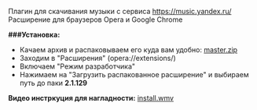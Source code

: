 Плагин для скачивания музыки с сервиса https://music.yandex.ru/
Расширение для браузеров Opera и Google Chrome 


**###Установка:**
* Качаем архив и распаковываем его куда вам удобно: [master.zip](https://github.com/vectorserver/yandex_music_fisher_mod/archive/master.zip)
* Заходим в "Расширения" (opera://extensions/)
* Включаем "Режим разработчика"
* Нажимаем на "Загрузить распакованное расширение" и выбираем путь до паки **2.1.129**
  
**Видео инстркуция для нагладности:** [install.wmv](https://github.com/vectorserver/yandex_music_fisher_mod/raw/master/install.wmv)

